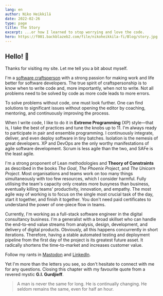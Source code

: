 ```yaml
---
lang: en
author: Niko Heikkilä
date: 2022-02-26
type: page
title: The Story
excerpt: ...or how I learned to stop worrying and love the code.
hero: https://f001.backblazeb2.com/file/nikoheikkila-fi/Blog/story.jpg
---
```


## Hello! 🖖

Thanks for visiting my site. Let me tell you a bit about myself.

I'm a [software craftsperson](/blog/death-of-the-production-line-and-factory-workers-attitude) with a strong passion for making work and life better for software developers. The true spirit of craftspersonship is to know when to write code and, more importantly, when not to write. Not all problems need to be solved by code as more code leads to more errors.

To solve problems without code, one must look further. One can find solutions to significant issues without opening the editor by coaching, mentoring, and continuously improving the process.

When I write code, I like to do it in **Extreme Programming** (XP) style—that is, I take the best of practices and tune the knobs up to 11. I'm always ready to participate in pair and ensemble programming. I continuously integrate, deliver, and even deploy software in tiny batches. Isolation is the nemesis of great developers. XP and DevOps are the only worthy manifestations of agile software development. Scrum is less agile than the two, and SAFe is the least agile.

I'm a strong proponent of Lean methodologies and **Theory of Constraints** as described in the books _The Goal_, _The Phoenix Project_, and _The Unicorn Project_. Most organisations and teams work on too many things simultaneously with too few resources, which I consider harmful. Fully utilising the team's capacity only creates more busyness than business, eventually killing teams' productivity, innovation, and empathy. The most agile way of working is to focus on the single most crucial task of the day, start it together, and finish it together. You don't need paid certificates to understand the power of one-piece flow in teams.

Currently, I'm working as a full-stack software engineer in the digital consultancy business. I'm a generalist with a broad skillset who can handle the end-to-end value streams from analysis, design, development, and delivery of digital products. Obviously, all this happens concurrently in short iterations. Therefore, having a stable automated testing and deployment pipeline from the first day of the project is its greatest future asset. It radically shortens the time-to-market and increases customer value.

Follow my rants in [Mastodon](https://mastodon.technology/@nikoheikkila) and [LinkedIn](https://www.linkedin.com/in/nikoheikkila/).

Yet I'm more than the letters you see, so don't hesitate to connect with me for any questions. Closing this chapter with my favourite quote from a revered mystic **G.I. Gurdjieff**.

<!--alex ignore-->

> A man is never the same for long. He is continually changing. He seldom remains the same, even for half an hour.
